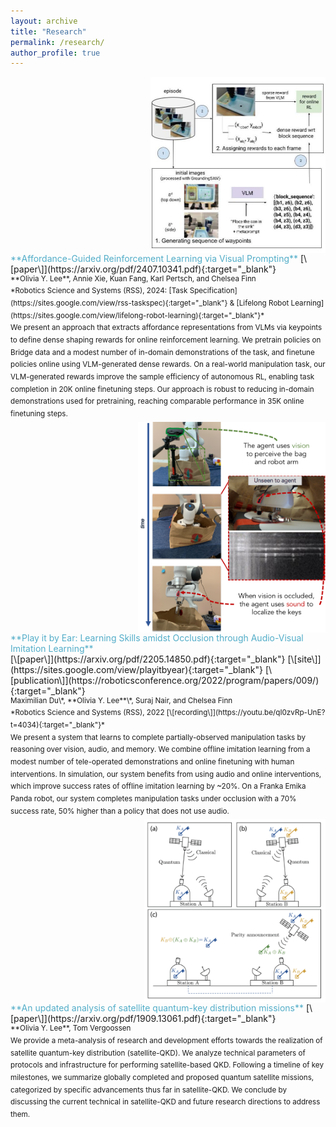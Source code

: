 ```yaml
---
layout: archive
title: "Research"
permalink: /research/
author_profile: true
---
```

<!--
{% if author.googlescholar %}
  You can also find my articles on <u><a href="{{author.googlescholar}}">my Google Scholar profile</a>.</u>
{% endif %}

{% include base_path %}

{% for post in site.publications reversed %}
  {% include archive-single.html %}
{% endfor %}
-->

<span style="display: inline-block;">
  <img src="/images/affordances.jpg" alt="Affordance Learning" style="width: 280px;float: right; margin-left: 10px;" />
  <span style="display: inline-block; color:#52ADC8">**Affordance-Guided Reinforcement Learning via Visual Prompting**</span> [\[paper\]](https://arxiv.org/pdf/2407.10341.pdf){:target="_blank"} <br>
    <sup>**Olivia Y. Lee**, Annie Xie, Kuan Fang, Karl Pertsch, and Chelsea Finn <br> 
    *Robotics Science and Systems (RSS), 2024: [Task Specification](https://sites.google.com/view/rss-taskspec){:target="_blank"} & [Lifelong Robot Learning](https://sites.google.com/view/lifelong-robot-learning){:target="_blank"}* <br>
    We present an approach that extracts affordance representations from VLMs via keypoints to define dense shaping rewards for online reinforcement learning. We pretrain policies on Bridge data and a modest number of in-domain demonstrations of the task, and finetune policies online using VLM-generated dense rewards. On a real-world manipulation task, our VLM-generated rewards improve the sample efficiency of autonomous RL, enabling task completion in 20K online finetuning steps. Our approach is robust to reducing in-domain demonstrations used for pretraining, reaching comparable performance in 35K online finetuning steps.
    <!-- We present an approach that extracts affordance representations via visual prompting to define dense rewards for online reinforcement learning. We leverage the impressive ability of VLMs to reason about affordances through keypoints in zero-shot to define dense shaping rewards for robotic learning. On a real-world manipulation task specified by natural language description, the VLM-generated rewards improve the sample efficiency of autonomous RL, enabling success task completion in 20K online finetuning steps. Additionally, we demonstrate the robustness of the approach to reducing the number of in-domain demonstrations used for pretraining, reaching comparable performance in 35K online finetuning steps. --> </sup> 
</span>

<span style="display: inline-block;">
  <img src="/images/playitbyear.png" alt="Play it by Ear" style="width: 300px;float: right; margin-left: 10px;" />
  <span style="display: inline-block; color:#52ADC8">**Play it by Ear: Learning Skills amidst Occlusion through Audio-Visual Imitation Learning**</span> [\[paper\]](https://arxiv.org/pdf/2205.14850.pdf){:target="_blank"} [\[site\]](https://sites.google.com/view/playitbyear){:target="_blank"} [\[publication\]](https://roboticsconference.org/2022/program/papers/009/){:target="_blank"}<br>
    <sup>Maximilian Du\*, **Olivia Y. Lee**\*, Suraj Nair, and Chelsea Finn <br>
    *Robotics Science and Systems (RSS), 2022 [\[recording\]](https://youtu.be/qI0zvRp-UnE?t=4034){:target="_blank"}* <br> 
    We present a system that learns to complete partially-observed manipulation tasks by reasoning over vision, audio, and memory. We combine offline imitation learning from a modest number of tele-operated demonstrations and online finetuning with human interventions. In simulation, our system benefits from using audio and online interventions, which improve success rates of offline imitation learning by ~20%. On a Franka Emika Panda robot, our system completes manipulation tasks under occlusion with a 70% success rate, 50% higher than a policy that does not use audio.
    <!-- We propose a system that learns to complete challenging, partially-observed manipulation tasks by reasoning over visual and audio inputs. Our system combines offline imitation learning from a modest number of tele-operated demonstrations and online finetuning using human provided interventions. In simulation, our system benefits from using audio and online interventions improve the success rate of offline imitation learning by ~20%. On a Franka Emika Panda robot, our system completes manipulation tasks (e.g. extracting keys from a bag) with a 70% success rate, 50% higher than a policy that does not use audio. -->
    </sup>
</span>
 
<span style="display: inline-block;">
  <img src="/images/satelliteqkd.png" alt="Satellite-QKD" style="width: 290px;float: right; margin-left: 10px;" />   
  <span style="display: inline-block; color:#52ADC8">**An updated analysis of satellite quantum-key distribution missions**</span> [\[paper\]](https://arxiv.org/pdf/1909.13061.pdf){:target="_blank"} <br>
  <sup>**Olivia Y. Lee**, Tom Vergoossen<br>
    We provide a meta-analysis of research and development efforts towards the realization of satellite quantum-key distribution (satellite-QKD). We analyze technical parameters of protocols and infrastructure for performing satellite-based QKD. Following a timeline of key milestones, we summarize globally completed and proposed quantum satellite missions, categorized by specific advancements thus far in satellite-QKD. We conclude by discussing the current technical in satellite-QKD and future research directions to address them.
    <!-- We provide a meta-analysis of research and development efforts that have contributed to the realization of satellite quantum-key distribution (satellite-QKD). We present an overview of the various technical parameters of performing satellite-based QKD regarding protocols and infrastructure. Following a timeline of key milestones in the development of satellite-QKD, we present a high-level summary of globally completed and proposed quantum satellite missions, categorized by specific advancements thus far in satellite-QKD. We conclude with a discussion on the technical challenges currently faced in satellite-QKD and future directions to address these challenges. -->
  </sup>
</span>

<!-- 6/24/2024:
<span style="display: inline-block;">
  <img src="/images/affordances.png" alt="Affordance Learning" style="width: 250px;float: right; margin-left: 10px;" />
  <span style="color:#52ADC8">**Learning Affordances from Human Videos for Autonomous Robotic Exploration**</span> <br>
    <sup>**Olivia Y. Lee**, Annie Xie, Karl Pertsch, Suraj Nair, and Chelsea Finn <br>
    *Ongoing Project, presented at the [Stanford Symbolic Systems Annual Research Showcase](https://symsys.stanford.edu/events/ssp-fall-2023-poster-fair){:target="_blank"}* <br>
    We are developing a real robot system that autonomously explores and gathers in-domain experience by leveraging priors from human data. To do so, we address the lack of well-shaped rewards, a key challenge for robotic exploration, by leveraging structural assumptions from human interaction data. I have conducted preliminary experiments in simulation and am currently testing the approach on a real robot system.</sup> 
</span>
-->